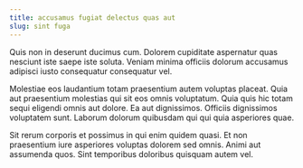 ```yaml
---
title: accusamus fugiat delectus quas aut
slug: sint fuga
---
```


Quis non in deserunt ducimus cum. Dolorem cupiditate aspernatur quas nesciunt iste saepe iste soluta. Veniam minima officiis dolorum accusamus adipisci iusto consequatur consequatur vel.

Molestiae eos laudantium totam praesentium autem voluptas placeat. Quia aut praesentium molestias qui sit eos omnis voluptatum. Quia quis hic totam sequi eligendi omnis aut dolore. Ea aut dignissimos. Officiis dignissimos voluptatem sunt. Laborum dolorum quibusdam qui qui quia asperiores quae.

Sit rerum corporis et possimus in qui enim quidem quasi. Et non praesentium iure asperiores voluptas dolorem sed omnis. Animi aut assumenda quos. Sint temporibus doloribus quisquam autem vel.
